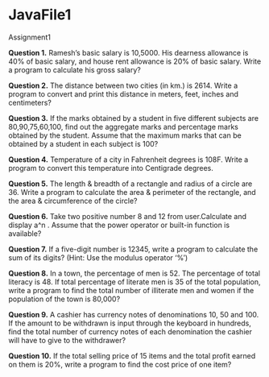 # JavaFile1
Assignment1

**Question 1.** Ramesh’s basic salary is 10,5000. His dearness allowance is 40% of basic salary, and house rent allowance is 20% 
of basic salary. Write a program to calculate his gross salary?

**Question 2.** The distance between two cities (in km.) is 2614. Write a program to convert and print this distance in 
meters, feet, inches and centimeters?

**Question 3.** If the marks obtained by a student in five different subjects are 80,90,75,60,100, find out the aggregate 
marks and percentage marks obtained by the student. Assume that the maximum marks that can be 
obtained by a student in each subject is 100?

**Question 4.** Temperature of a city in Fahrenheit degrees is 108F. Write a program to convert this temperature into 
Centigrade degrees.

**Question 5.** The length & breadth of a rectangle and radius of a circle are 36. Write a program to calculate the area 
& perimeter of the rectangle, and the area & circumference of the circle?

**Question 6.** Take two positive number 8 and 12 from user.Calculate and display a^n . Assume that the power operator 
or built-in function is available?

**Question 7.** If a five-digit number is 12345, write a program to calculate the sum of its digits? (Hint: Use the modulus 
operator ‘%’)

**Question 8.** In a town, the percentage of men is 52. The percentage of total literacy is 48. If total percentage of 
literate men is 35 of the total population, write a program to find the total number of illiterate men 
and women if the population of the town is 80,000?

**Question 9.** A cashier has currency notes of denominations 10, 50 and 100. If the amount to be withdrawn is input 
through the keyboard in hundreds, find the total number of currency notes of each denomination the 
cashier will have to give to the withdrawer?

**Question 10.** If the total selling price of 15 items and the total profit earned on them is 20%, write a program to find 
the cost price of one item?
